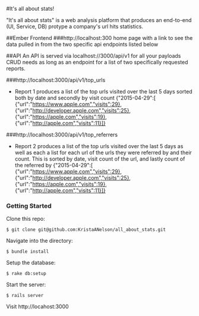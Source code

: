 #It's all about stats!

"It's all about stats" is a web analysis platform that produces an end-to-end (UI, Service, DB) protype a company's url hits statistics. 

##Ember Frontend
  ###http://localhost:300
      home page with a link to see the data pulled in from the two specific api endpoints listed below

##API
An API is served via localhost://3000/api/v1 for all your payloads CRUD needs as long as an endpoint for a list of two specifically requested reports.

###http://localhost:3000/api/v1/top_urls
  - Report 1 produces a list of the top urls visited over the last 5 days sorted both by date and secondly by visit count
  {"2015-04-29":[
                  {"url":"https://www.apple.com","visits":29},
                  {"url":"http://developer.apple.com","visits":25},
                  {"url":"https://apple.com","visits":19},
                  {"url":"http://apple.com","visits":11}]}

###http://localhost:3000/api/v1/top_referrers 

 - Report 2 produces a list of the top urls visited over the last 5 days as well as each a list for each url of the urls they were referred by and their count. This is sorted by date, visit count of the url, and lastly count of the referred by
 {"2015-04-29":[
                {"url":"https://www.apple.com","visits":29},
                {"url":"http://developer.apple.com","visits":25},
                {"url":"https://apple.com","visits":19},
                {"url":"http://apple.com","visits":11}]}


### Getting Started


Clone this repo:

```
$ git clone git@github.com:KristaANelson/all_about_stats.git
```

Navigate into the directory:

```
$ bundle install
```

Setup the database:

```
$ rake db:setup
```

Start the server:

```
$ rails server
```

Visit http://locahost:3000 

